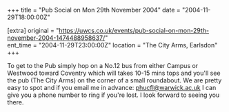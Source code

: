 +++
title = "Pub Social on Mon 29th November 2004"
date = "2004-11-29T18:00:00Z"

[extra]
original = "https://uwcs.co.uk/events/pub-social-on-mon-29th-november-2004-1474488958637/"    
ent_time = "2004-11-29T23:00:00Z"
location = "The City Arms, Earlsdon"
+++

To get to the Pub simply hop on a No.12 bus from either Campus or Westwood toward Coventry which will takes 10-15 mins tops and you'll see the pub (The City Arms) on the corner of a small roundabout. We are pretty easy to spot and if you email me in advance: phucfl@warwick.ac.uk I can give you a phone number to ring if you're lost. I look forward to seeing you there.

